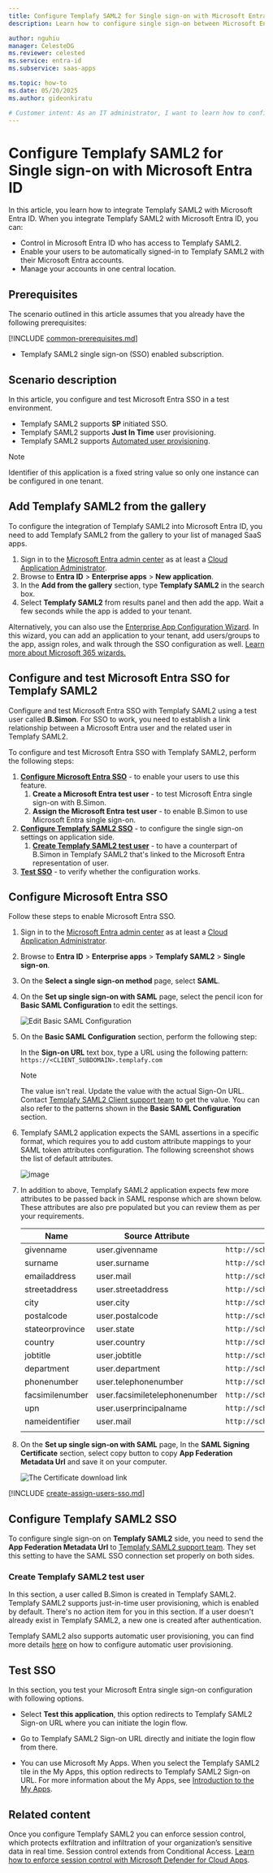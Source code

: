 ```yaml
---
title: Configure Templafy SAML2 for Single sign-on with Microsoft Entra ID
description: Learn how to configure single sign-on between Microsoft Entra ID and Templafy SAML2.

author: nguhiu
manager: CelesteDG
ms.reviewer: celested
ms.service: entra-id
ms.subservice: saas-apps

ms.topic: how-to
ms.date: 05/20/2025
ms.author: gideonkiratu

# Customer intent: As an IT administrator, I want to learn how to configure single sign-on between Microsoft Entra ID and Templafy SAML2 so that I can control who has access to Templafy SAML2, enable automatic sign-in with Microsoft Entra accounts, and manage my accounts in one central location.
---
```


# Configure Templafy SAML2 for Single sign-on with Microsoft Entra ID

In this article,  you learn how to integrate Templafy SAML2 with Microsoft Entra ID. When you integrate Templafy SAML2 with Microsoft Entra ID, you can:

* Control in Microsoft Entra ID who has access to Templafy SAML2.
* Enable your users to be automatically signed-in to Templafy SAML2 with their Microsoft Entra accounts.
* Manage your accounts in one central location.

## Prerequisites
The scenario outlined in this article assumes that you already have the following prerequisites:

[!INCLUDE [common-prerequisites.md](~/identity/saas-apps/includes/common-prerequisites.md)]
* Templafy SAML2 single sign-on (SSO) enabled subscription.

## Scenario description

In this article,  you configure and test Microsoft Entra SSO in a test environment.

* Templafy SAML2 supports **SP** initiated SSO.
* Templafy SAML2 supports **Just In Time** user provisioning.
* Templafy SAML2 supports [Automated user provisioning](templafy-saml-2-provisioning-tutorial.md).

> [!NOTE]
> Identifier of this application is a fixed string value so only one instance can be configured in one tenant.

## Add Templafy SAML2 from the gallery

To configure the integration of Templafy SAML2 into Microsoft Entra ID, you need to add Templafy SAML2 from the gallery to your list of managed SaaS apps.

1. Sign in to the [Microsoft Entra admin center](https://entra.microsoft.com) as at least a [Cloud Application Administrator](~/identity/role-based-access-control/permissions-reference.md#cloud-application-administrator).
1. Browse to **Entra ID** > **Enterprise apps** > **New application**.
1. In the **Add from the gallery** section, type **Templafy SAML2** in the search box.
1. Select **Templafy SAML2** from results panel and then add the app. Wait a few seconds while the app is added to your tenant.

 Alternatively, you can also use the [Enterprise App Configuration Wizard](https://portal.office.com/AdminPortal/home?Q=Docs#/azureadappintegration). In this wizard, you can add an application to your tenant, add users/groups to the app, assign roles, and walk through the SSO configuration as well. [Learn more about Microsoft 365 wizards.](/microsoft-365/admin/misc/azure-ad-setup-guides)

<a name='configure-and-test-azure-ad-sso-for-templafy-saml2'></a>

## Configure and test Microsoft Entra SSO for Templafy SAML2

Configure and test Microsoft Entra SSO with Templafy SAML2 using a test user called **B.Simon**. For SSO to work, you need to establish a link relationship between a Microsoft Entra user and the related user in Templafy SAML2.

To configure and test Microsoft Entra SSO with Templafy SAML2, perform the following steps:

1. **[Configure Microsoft Entra SSO](#configure-azure-ad-sso)** - to enable your users to use this feature.
    1. **Create a Microsoft Entra test user** - to test Microsoft Entra single sign-on with B.Simon.
    1. **Assign the Microsoft Entra test user** - to enable B.Simon to use Microsoft Entra single sign-on.
1. **[Configure Templafy SAML2 SSO](#configure-templafy-saml2-sso)** - to configure the single sign-on settings on application side.
    1. **[Create Templafy SAML2 test user](#create-templafy-saml2-test-user)** - to have a counterpart of B.Simon in Templafy SAML2 that's linked to the Microsoft Entra representation of user.
1. **[Test SSO](#test-sso)** - to verify whether the configuration works.

<a name='configure-azure-ad-sso'></a>

## Configure Microsoft Entra SSO

Follow these steps to enable Microsoft Entra SSO.

1. Sign in to the [Microsoft Entra admin center](https://entra.microsoft.com) as at least a [Cloud Application Administrator](~/identity/role-based-access-control/permissions-reference.md#cloud-application-administrator).
1. Browse to **Entra ID** > **Enterprise apps** > **Templafy SAML2** > **Single sign-on**.
1. On the **Select a single sign-on method** page, select **SAML**.
1. On the **Set up single sign-on with SAML** page, select the pencil icon for **Basic SAML Configuration** to edit the settings.

   ![Edit Basic SAML Configuration](common/edit-urls.png)

1. On the **Basic SAML Configuration** section, perform the following step:

    In the **Sign-on URL** text box, type a URL using the following pattern:
    `https://<CLIENT_SUBDOMAIN>.templafy.com`

	> [!NOTE]
	> The value isn't real. Update the value with the actual Sign-On URL. Contact [Templafy SAML2 Client support team](mailto:support@templafy.com) to get the value. You can also refer to the patterns shown in the **Basic SAML Configuration** section.

1. Templafy SAML2 application expects the SAML assertions in a specific format, which requires you to add custom attribute mappings to your SAML token attributes configuration. The following screenshot shows the list of default attributes.

	![image](common/default-attributes.png)

1. In addition to above, Templafy SAML2 application expects few more attributes to be passed back in SAML response which are shown below. These attributes are also pre populated but you can review them as per your requirements.

	| Name | Source Attribute| Namespace  |
	| ---------------| --------------- | --------- |
	| givenname | user.givenname | `http://schemas.xmlsoap.org/ws/2005/05/identity/claims` |
	| surname | user.surname | `http://schemas.xmlsoap.org/ws/2005/05/identity/claims`|
	| emailaddress | user.mail | `http://schemas.xmlsoap.org/ws/2005/05/identity/claims`
	| streetaddress | user.streetaddress | `http://schemas.xmlsoap.org/ws/2005/05/identity/claims`|
	| city | user.city | `http://schemas.templafy.com/2016/06/identity/claims`|
	| postalcode | user.postalcode | `http://schemas.xmlsoap.org/ws/2005/05/identity/claims`|
	| stateorprovince | user.state | `http://schemas.xmlsoap.org/ws/2005/05/identity/claims`|
	| country | user.country | `http://schemas.xmlsoap.org/ws/2005/05/identity/claims`|
	| jobtitle | user.jobtitle | `http://schemas.templafy.com/2016/06/identity/claims`|
	| department | user.department | `http://schemas.templafy.com/2016/06/identity/claims`|
	| phonenumber | user.telephonenumber | `http://schemas.templafy.com/2016/06/identity/claims` |
	| facsimilenumber | user.facsimiletelephonenumber | `http://schemas.templafy.com/2016/06/identity/claims`|
	| upn | user.userprincipalname | `http://schemas.xmlsoap.org/ws/2005/05/identity/claims`|
	| nameidentifier | user.mail | `http://schemas.xmlsoap.org/ws/2005/05/identity/claims`|
	| | |

1. On the **Set up single sign-on with SAML** page, In the **SAML Signing Certificate** section, select copy button to copy **App Federation Metadata Url** and save it on your computer.

	![The Certificate download link](common/copy-metadataurl.png)

<a name='create-an-azure-ad-test-user'></a>

[!INCLUDE [create-assign-users-sso.md](~/identity/saas-apps/includes/create-assign-users-sso.md)]

## Configure Templafy SAML2 SSO

To configure single sign-on on **Templafy SAML2** side, you need to send the **App Federation Metadata Url** to [Templafy SAML2 support team](mailto:support@templafy.com). They set this setting to have the SAML SSO connection set properly on both sides.

### Create Templafy SAML2 test user

In this section, a user called B.Simon is created in Templafy SAML2. Templafy SAML2 supports just-in-time user provisioning, which is enabled by default. There's no action item for you in this section. If a user doesn't already exist in Templafy SAML2, a new one is created after authentication.

Templafy SAML2 also supports automatic user provisioning, you can find more details [here](./templafy-saml-2-provisioning-tutorial.md) on how to configure automatic user provisioning.

## Test SSO

In this section, you test your Microsoft Entra single sign-on configuration with following options. 

* Select **Test this application**, this option redirects to Templafy SAML2 Sign-on URL where you can initiate the login flow. 

* Go to Templafy SAML2 Sign-on URL directly and initiate the login flow from there.

* You can use Microsoft My Apps. When you select the Templafy SAML2 tile in the My Apps, this option redirects to Templafy SAML2 Sign-on URL. For more information about the My Apps, see [Introduction to the My Apps](https://support.microsoft.com/account-billing/sign-in-and-start-apps-from-the-my-apps-portal-2f3b1bae-0e5a-4a86-a33e-876fbd2a4510).

## Related content

Once you configure Templafy SAML2 you can enforce session control, which protects exfiltration and infiltration of your organization’s sensitive data in real time. Session control extends from Conditional Access. [Learn how to enforce session control with Microsoft Defender for Cloud Apps](/cloud-app-security/proxy-deployment-aad).
